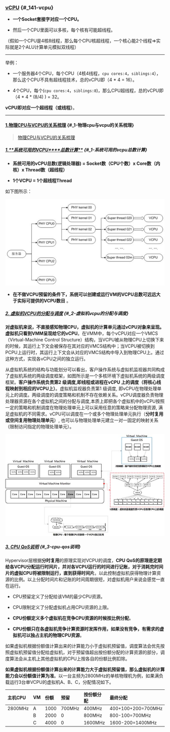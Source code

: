 ### [vCPU](https://ashiamd.github.io/docsify-notes/#/study/%E6%93%8D%E4%BD%9C%E7%B3%BB%E7%BB%9F%E5%92%8C%E7%A1%AC%E4%BB%B6/%E6%93%8D%E4%BD%9C%E7%B3%BB%E7%BB%9F%E7%B3%BB%E7%BB%9F%E5%9B%9E%E9%A1%BE?id=_141-vcpu) {#_141-vcpu}

* **一个Socket套接字对应一个CPU。**

* 然后一个CPU里面可以多核，每个核有可能超线程。

（假如一个CPU是4核8线程，那么每个CPU核超线程，一个核心能2个线程=&gt;实际就是2个ALU计算单元模拟双线程）

---

举例：

* 一个服务器4个CPU，每个CPU（4核4线程，`cpu cores:4`，`siblings:4`）， 那么这个CPU不具有超线程技术，总的vCPU即（4 \* 4 = 16）。

* 4个CPU，每个\(`cpu cores:4`，`siblings:8`\)，那么CPU超线程，总的vCPU即（4 \* 4 \* \(8/4\) \) = 32。

**vCPU即对应一个超线程（或线程）**。

---

#### [1.**物理CPU与VCPU的关系梳理**](https://ashiamd.github.io/docsify-notes/#/study/%E6%93%8D%E4%BD%9C%E7%B3%BB%E7%BB%9F%E5%92%8C%E7%A1%AC%E4%BB%B6/%E6%93%8D%E4%BD%9C%E7%B3%BB%E7%BB%9F%E7%B3%BB%E7%BB%9F%E5%9B%9E%E9%A1%BE?id=_1-%e7%89%a9%e7%90%86cpu%e4%b8%8evcpu%e7%9a%84%e5%85%b3%e7%b3%bb%e6%a2%b3%e7%90%86) {#_1-物理cpu与vcpu的关系梳理}

> [物理CPU与VCPU的关系梳理](https://support.huawei.com/enterprise/zh/knowledge/EKB1000080054)

##### [1.**系统可用的VCPU\*\***总数计算\*\*](https://ashiamd.github.io/docsify-notes/#/study/%E6%93%8D%E4%BD%9C%E7%B3%BB%E7%BB%9F%E5%92%8C%E7%A1%AC%E4%BB%B6/%E6%93%8D%E4%BD%9C%E7%B3%BB%E7%BB%9F%E7%B3%BB%E7%BB%9F%E5%9B%9E%E9%A1%BE?id=_1-%e7%b3%bb%e7%bb%9f%e5%8f%af%e7%94%a8%e7%9a%84vcpu%e6%80%bb%e6%95%b0%e8%ae%a1%e7%ae%97) {#_1-系统可用的vcpu总数计算}

* **系统可用的vCPU总数\(逻辑处理器\) = Socket数（CPU个数）x Core数（内核）x Thread数（超线程）**

* **1个VCPU = 1个超线程Thread**

如下图所示：

![](/assets/compute-libvirtkvmqemu-vcpuandpcpu.png)

* **在不做VCPU预留的条件下，系统可以创建或运行VM的VCPU总数可远远大于实际可提供的VCPU数目**
  。

##### [2. 虚拟机VCPU的分配与调度](https://ashiamd.github.io/docsify-notes/#/study/%E6%93%8D%E4%BD%9C%E7%B3%BB%E7%BB%9F%E5%92%8C%E7%A1%AC%E4%BB%B6/%E6%93%8D%E4%BD%9C%E7%B3%BB%E7%BB%9F%E7%B3%BB%E7%BB%9F%E5%9B%9E%E9%A1%BE?id=_2-%e8%99%9a%e6%8b%9f%e6%9c%bavcpu%e7%9a%84%e5%88%86%e9%85%8d%e4%b8%8e%e8%b0%83%e5%ba%a6) {#_2-虚拟机vcpu的分配与调度}

​**对虚拟机来说，不直接感知物理CPU，虚拟机的计算单元通过vCPU对象来呈现。虚拟机只看到VMM呈现给它的vCPU**。在VMM中，每个vCPU对应一个VMCS（Virtual-Machine Control Structure）结构，当VCPU被从物理CPU上切换下来的时候，其运行上下文会被保存在其对应的VMCS结构中；当VCPU被切换到PCPU上运行时，其运行上下文会从对应的VMCS结构中导入到物理CPU上。通过这种方式，实现各vCPU之间的独立运行。

​ 从虚拟机系统的结构与功能划分可以看出，客户操作系统与虚拟机监视器共同构成了虚拟机系统的两级调度框架，如图所示是一个多核环境下虚拟机系统的两级调度框架。**客户操作系统负责第2 级调度,即线程或进程在vCPU 上的调度（将核心线程映射到相应的VCPU上）**。虚拟机监视器负责第1 级调度, 即vCPU在物理处理单元上的调度。两级调度的调度策略和机制不存在依赖关系。vCPU调度器负责物理处理器资源在各个虚拟机之间的分配与调度,本质上即把各个虚拟机中的vCPU按照一定的策略和机制调度在物理处理单元上可以采用任意的策略来分配物理资源, 满足虚拟机的不同需求。vCPU可以调度在一个或多个物理处理单元执行（**分时复用或空间复用物理处理单元**）, 也可以与物理处理单元建立一对一固定的映射关系（限制访问指定的物理处理单元）。

![](/assets/compute-libvirtqemukvm-vcpuandpcpu2.png)

##### [3. CPU QoS说明](https://ashiamd.github.io/docsify-notes/#/study/%E6%93%8D%E4%BD%9C%E7%B3%BB%E7%BB%9F%E5%92%8C%E7%A1%AC%E4%BB%B6/%E6%93%8D%E4%BD%9C%E7%B3%BB%E7%BB%9F%E7%B3%BB%E7%BB%9F%E5%9B%9E%E9%A1%BE?id=_3-cpu-qos%e8%af%b4%e6%98%8e) {#_3-cpu-qos说明}

​ Hypervisor层根据**分时复用**的原理实现对VCPU的调度，**CPU QoS的原理是定期给各VCPU分配运行时间片，并对各VCPU运行的时间进行记账，对于消耗完时间片的虚拟CPU将被限制运行，直到获得时间片**。以此控制虚拟机获得物理计算资源的比例。以上分配时间片和记账的时间周期很短，对虚拟机用户来说会感觉一直在运行。

* CPU预留定义了分配给该VM的最少CPU资源。

* CPU限制定义了分配虚拟机占用CPU资源的上限。

* **CPU份额定义多个虚拟机在竞争CPU资源的时候按比例分配**。

* **CPU份额只在各虚拟机竞争计算资源时发挥作用，如果没有竞争，有需求的虚拟机可以独占主机的物理CPU资源**。

​如果虚拟机根据份额值计算出来的计算能力小于虚拟机预留值，调度算法会优先按照虚拟机预留值分配给虚拟机，对于预留值超出按份额分配的计算资源的部分，调度算法会从主机上其他虚拟机的CPU上按各自的份额比例扣除。

​**如果虚拟机根据份额值计算出来的计算能力大于虚拟机预留值，那么虚拟机的计算能力会以份额值计算为准**。以一台主频为2800MHz的单核物理机为例，如果满负载运行3台单VCPU的虚拟机A、B、C，分配情况如下。

| 主机CPU | VM | 份额 | 预留 | 按份额分配 | 最终分配 |
| :--- | :--- | :--- | :--- | :--- | :--- |
| 2800MHz | A | 1000 | 700MHz | 400MHz | 400+100+200=700MHz |
|  | B | 2000 | 0 | 800MHz | 800-100=700MHz |
|  | C | 4000 | 0 | 1600MHz | 1600-200=1400MHz |



